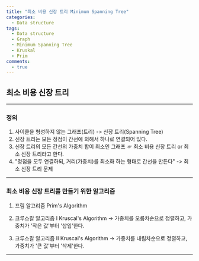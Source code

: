 ```yaml
---
title: "최소 비용 신장 트리 Minimum Spanning Tree"
categories:
  - Data structure
tags:
  - Data structure
  - Graph
  - Minimum Spanning Tree
  - Kruskal
  - Prim
comments:
  - true
---
```


## 최소 비용 신장 트리


---


### 정의
1. 사이클을 형성하지 않는 그래프(트리) -> 신장 트리(Spanning Tree)
2. 신장 트리는 모든 정점이 간선에 의해서 하나로 연결되어 있다.
3. 신장 트리의 모든 간선의 가중치 합이 최소인 그래프 ☞ 최소 비용 신장 트리 or 최소 신장 트리라고 한다.
4. "정점을 모두 연결하되, 거리(가중치)를 최소화 하는 형태로 간선을 만든다" -> 최소 신장 트리 문제

---

### 최소 비용 신장 트리를 만들기 위한 알고리즘

1. 프림 알고리즘 Prim's Algorithm


2. 크루스칼 알고리즘 Ⅰ Kruscal's Algorithm
-> 가중치를 오름차순으로 정렬하고, 가중치가 '작은 값'부터 '삽입'한다.

3. 크루스칼 알고리즘 Ⅱ Kruscal's Algorithm
-> 가중치를 내림차순으로 정렬하고, 가중치가 '큰 값'부터 '삭제'한다.

---
